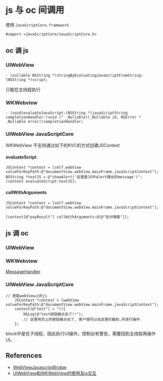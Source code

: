 # js 与 oc 间调用

使用 `JavaScriptCore.framework`

```objc
#import <JavaScriptCore/JavaScriptCore.h>
```

## oc 调 js

### UIWebView

```objc
- (nullable NSString *)stringByEvaluatingJavaScriptFromString:(NSString *)script;
```

只能在主线程执行

### WKWebview

```objc
- (void)evaluateJavaScript:(NSString *)javaScriptString completionHandler:(void (^ _Nullable)(_Nullable id, NSError * _Nullable error))completionHandler;
```

### UIWebView JavaScriptCore

WKWebView 不支持通过如下的KVC的方式创建JSContext

#### evaluateScript

```objc
JSContext *context = [self.webView valueForKeyPath:@"documentView.webView.mainFrame.javaScriptContext"];
NSString *textJS = @"showAlert('这里是JS中alert弹出的message')";
[context evaluateScript:textJS];
```

#### callWithArguments

```objc
JSContext *context = [self.webView valueForKeyPath:@"documentView.webView.mainFrame.javaScriptContext"];

[context[@"payResult"] callWithArguments:@[@"支付弹窗"]];
```

## js 调 oc

### UIWebView

### WKWebview

[MessageHandler](http://www.jianshu.com/p/433e59c5a9eb)

### UIWebView JavaScriptCore

```objc
// 获取webView上的js
    JSContext *contest = [webView valueForKeyPath:@"documentView.webView.mainFrame.javaScriptContext"];
    contest[@"test"] = ^(){
        NSLog(@"test按钮被点击了!!");
        // 这里网页上的按钮被点击了, 客户端可以在这里拦截到,并进行操作
    };
```

block中是在子线程，因此执行UI操作，控制台有警告，需要回到主线程再操作UI。

## References

* [WebViewJavascriptBridge](https://github.com/marcuswestin/WebViewJavascriptBridge)
* [UIWebView和WKWebView的使用及js交互](http://liuyanwei.jumppo.com/2015/10/17/ios-webView.html)
